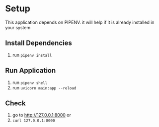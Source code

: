 # Setup
This application depends on PIPENV. it will help if it is already installed in your system

## Install Dependencies
1. run `pipenv install`

## Run Application
1. run `pipenv shell`
1. run `uvicorn main:app --reload`

## Check
1. go to http://127.0.0.1:8000 or
1. `curl 127.0.0.1:8000`
